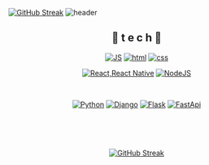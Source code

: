 [![GitHub Streak](https://streak-stats.demolab.com/?user=mstagon)](https://git.io/streak-stats)
![header](https://capsule-render.vercel.app/api?type=waving&color=gradient&height=300&section=header&text=CMS🎨&fontSize=70)

<div align=center>

## 🌹 t e c h 🌹


[![JS](https://img.shields.io/badge/JavaScript-F7DF1E?style=flat-square&logo=JavaScript&logoColor=black)](https://github.com/mstagon) [![html](https://img.shields.io/badge/Html-E34F26?style=flat-square&logo=Html5&logoColor=white)](https://github.com/mstagon) [![css](https://img.shields.io/badge/CSS-1572B6?style=flat-square&logo=CSS3&logoColor=white)](https://github.com/mstagon)
<br>

[![React,React Native](https://img.shields.io/badge/React%20/%20ReactNative-61DAFB?style=flat-square&logo=React&logoColor=black)](https://github.com/mstagon) [![NodeJS](https://img.shields.io/badge/Node.js-339933?style=flat-square&logo=Node.js&logoColor=white)](https://github.com/mstagon)
<br>

<br>

[![Python](https://img.shields.io/badge/Svelte-FF3E00?style=flat-square&logo=Svelte&logoColor=white)](https://github.com/mstagon)
[![Django](https://img.shields.io/badge/Svelte-FF3E00?style=flat-square&logo=Svelte&logoColor=white)](https://github.com/mstagon)
[![Flask](https://img.shields.io/badge/Svelte-FF3E00?style=flat-square&logo=Svelte&logoColor=white)](https://github.com/mstagon)
[![FastApi](https://img.shields.io/badge/Svelte-FF3E00?style=flat-square&logo=Svelte&logoColor=white)](https://github.com/mstagon)



<br><br><br>



[![GitHub Streak](https://streak-stats.demolab.com/?user=mstagon)](https://git.io/streak-stats)
